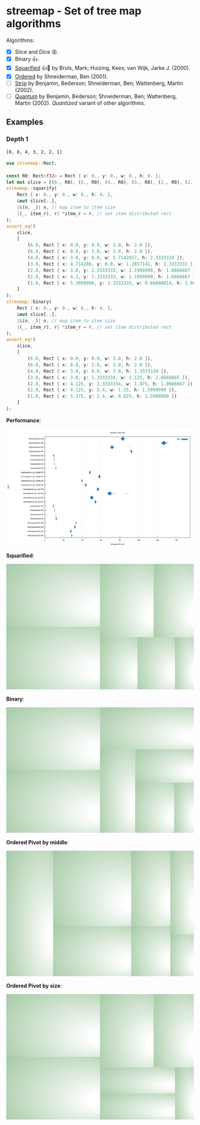 # streemap - Set of tree map algorithms

Algorithms:

- [x] Slice and Dice 😵.
- [x] Binary 👍.
- [x] [Squarified](https://www.win.tue.nl/~vanwijk/stm.pdf) 👍🚀 by Bruls, Mark; Huizing, Kees; van Wijk, Jarke J. (2000).
- [x] [Ordered](http://cvs.cs.umd.edu/~ben/papers/Shneiderman2001Ordered.pdf) by Shneiderman, Ben (2001).
- [ ] [Strip](http://www.cs.umd.edu/hcil/trs/2001-18/2001-18.pdf) by Benjamin, Bederson; Shneiderman, Ben; Wattenberg, Martin (2002).
- [ ] [Quantum](http://www.cs.umd.edu/hcil/trs/2001-18/2001-18.pdf) by Benjamin, Bederson; Shneiderman, Ben; Wattenberg, Martin (2002). _Quantized_ variant of other algorithms.

## Examples

### Depth 1

```
[6, 6, 4, 3, 2, 2, 1]
```

```rust
use streemap::Rect;

const R0: Rect<f32> = Rect { x: 0., y: 0., w: 0., h: 0. };
let mut slice = [(6., R0), (6., R0), (4., R0), (3., R0), (2., R0), (2., R0), (1., R0)];
streemap::squarify(
    Rect { x: 0., y: 0., w: 6., h: 4. },
    &mut slice[..],
    |&(n, _)| n, // map item to item size
    |(_, item_r), r| *item_r = r, // set item distributed rect
);
assert_eq!(
    slice,
    [
        (6.0, Rect { x: 0.0, y: 0.0, w: 3.0, h: 2.0 }),
        (6.0, Rect { x: 0.0, y: 2.0, w: 3.0, h: 2.0 }),
        (4.0, Rect { x: 3.0, y: 0.0, w: 1.7142857, h: 2.3333333 }),
        (3.0, Rect { x: 4.714286, y: 0.0, w: 1.2857141, h: 2.3333333 }),
        (2.0, Rect { x: 3.0, y: 2.3333333, w: 1.1999999, h: 1.6666667 }),
        (2.0, Rect { x: 4.2, y: 2.3333333, w: 1.1999999, h: 1.6666667 }),
        (1.0, Rect { x: 5.3999996, y: 2.3333333, w: 0.60000014, h: 1.6666667 })
    ]
);
streemap::binary(
    Rect { x: 0., y: 0., w: 6., h: 4. },
    &mut slice[..],
    |&(n, _)| n, // map item to item size
    |(_, item_r), r| *item_r = r, // set item distributed rect
);
assert_eq!(
    slice,
    [
        (6.0, Rect { x: 0.0, y: 0.0, w: 3.0, h: 2.0 }),
        (6.0, Rect { x: 0.0, y: 2.0, w: 3.0, h: 2.0 }),
        (4.0, Rect { x: 3.0, y: 0.0, w: 3.0, h: 1.3333334 }),
        (3.0, Rect { x: 3.0, y: 1.3333334, w: 1.125, h: 2.6666665 }),
        (2.0, Rect { x: 4.125, y: 1.3333334, w: 1.875, h: 1.0666667 }),
        (2.0, Rect { x: 4.125, y: 2.4, w: 1.25, h: 1.5999999 }),
        (1.0, Rect { x: 5.375, y: 2.4, w: 0.625, h: 1.5999999 })
    ]
);
```

**Performance**:

![](assets/depth1-violin.svg)

**Squarified**:

![](assets/depth1-squarified.svg)

**Binary**:

![](assets/depth1-binary.svg)

**Ordered Pivot by middle**:

![](assets/depth1-ordered_pivot_by_middle.svg)

**Ordered Pivot by size**:

![](assets/depth1-ordered_pivot_by_size.svg)
